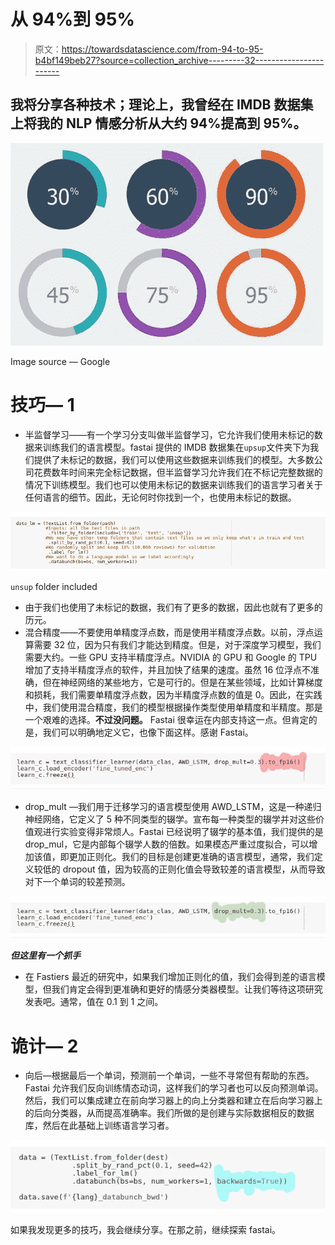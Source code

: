 # 从 94%到 95%

> 原文：<https://towardsdatascience.com/from-94-to-95-b4bf149beb27?source=collection_archive---------32----------------------->

## 我将分享各种技术；理论上，我曾经在 IMDB 数据集上将我的 NLP 情感分析从大约 94%提高到 95%。

![](img/9d56605019cc8a24c22da906e068f2b9.png)

Image source — Google

# 技巧— 1

*   半监督学习——有一个学习分支叫做半监督学习，它允许我们使用未标记的数据来训练我们的语言模型。fastai 提供的 IMDB 数据集在`upsup`文件夹下为我们提供了未标记的数据，我们可以使用这些数据来训练我们的模型。大多数公司花费数年时间来完全标记数据，但半监督学习允许我们在不标记完整数据的情况下训练模型。我们也可以使用未标记的数据来训练我们的语言学习者关于任何语言的细节。因此，无论何时你找到一个，也使用未标记的数据。

![](img/3a5ee478d07a4796d7b6ec6a3e971eb9.png)

`unsup` folder included

*   由于我们也使用了未标记的数据，我们有了更多的数据，因此也就有了更多的历元。
*   混合精度——不要使用单精度浮点数，而是使用半精度浮点数。以前，浮点运算需要 32 位，因为只有我们才能达到精度。但是，对于深度学习模型，我们需要大约。一些 GPU 支持半精度浮点。NVIDIA 的 GPU 和 Google 的 TPU 增加了支持半精度浮点的软件，并且加快了结果的速度。虽然 16 位浮点不准确，但在神经网络的某些地方，它是可行的。但是在某些领域，比如计算梯度和损耗，我们需要单精度浮点数，因为半精度浮点数的值是 0。因此，在实践中，我们使用混合精度，我们的模型根据操作类型使用单精度和半精度。那是一个艰难的选择。**不过没问题。** Fastai 很幸运在内部支持这一点。但肯定的是，我们可以明确地定义它，也像下面这样。感谢 Fastai。

![](img/ab2ea70aa8ca4277ef1d42d0fbb4863b.png)

*   drop_mult —我们用于迁移学习的语言模型使用 AWD_LSTM，这是一种递归神经网络，它定义了 5 种不同类型的辍学。宣布每一种类型的辍学并对这些价值观进行实验变得非常烦人。Fastai 已经说明了辍学的基本值，我们提供的是 drop_mul，它是内部每个辍学人数的倍数。如果模态严重过度拟合，可以增加该值，即更加正则化。我们的目标是创建更准确的语言模型，通常，我们定义较低的 dropout 值，因为较高的正则化值会导致较差的语言模型，从而导致对下一个单词的较差预测。

![](img/bed531eb270b7d4b9b1190365854f7bd.png)

***但这里有一个抓手***

*   在 Fastiers 最近的研究中，如果我们增加正则化的值，我们会得到差的语言模型，但我们肯定会得到更准确和更好的情感分类器模型。让我们等待这项研究发表吧。通常，值在 0.1 到 1 之间。

# 诡计— 2

*   向后—根据最后一个单词，预测前一个单词，一些不寻常但有帮助的东西。Fastai 允许我们反向训练情态动词，这样我们的学习者也可以反向预测单词。然后，我们可以集成建立在前向学习器上的向上分类器和建立在后向学习器上的后向分类器，从而提高准确率。我们所做的是创建与实际数据相反的数据库，然后在此基础上训练语言学习者。

![](img/6d0f985c52f5df9534102e33d4cdd762.png)

如果我发现更多的技巧，我会继续分享。在那之前，继续探索 fastai。